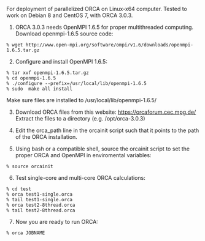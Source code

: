 For deployment of parallelized ORCA on Linux-x64 computer. Tested to work on Debian 8 and CentOS 7, with ORCA 3.0.3.

1. ORCA 3.0.3 needs OpenMPI 1.6.5 for proper multithreaded computing. Download openmpi-1.6.5 source code:  
```
% wget http://www.open-mpi.org/software/ompi/v1.6/downloads/openmpi-1.6.5.tar.gz
```

2. Configure and install OpenMPI 1.6.5:  
```
% tar xvf openmpi-1.6.5.tar.gz
% cd openmpi-1.6.5
% ./configure --prefix=/usr/local/lib/openmpi-1.6.5
% sudo  make all install
```  
Make sure files are installed to /usr/local/lib/openmpi-1.6.5/

3. Download ORCA files from this website: https://orcaforum.cec.mpg.de/  
Extract the files to a directory (e.g. /opt/orca-3.0.3)

4. Edit the orca_path line in the orcainit script such that it points to the path of the ORCA installation.

5. Using bash or a compatible shell, source the orcainit script to set the proper ORCA and OpenMPI in enviromental variables:  
```
% source orcainit
```  

6. Test single-core and multi-core ORCA calculations:  
```
% cd test
% orca test1-single.orca
% tail test1-single.orca
% orca test2-8thread.orca
% tail test2-8thread.orca
```

7. Now you are ready to run ORCA:  
```
% orca JOBNAME
```
